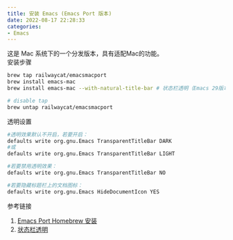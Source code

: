 ```yaml
---
title: 安装 Emacs (Emacs Port 版本)
date: 2022-08-17 22:28:33
categories: 
- Emacs
---
```


这是 Mac 系统下的一个分发版本，具有适配Mac的功能。  
安装步骤
``` bash
brew tap railwaycat/emacsmacport
brew install emacs-mac 
brew install emacs-mac --with-natural-title-bar # 状态栏透明（Emacs 29版本不需要）

# disable tap
brew untap railwaycat/emacsmacport
```

透明设置
``` bash
#透明效果默认不开启，若要开启：
defaults write org.gnu.Emacs TransparentTitleBar DARK
#或
defaults write org.gnu.Emacs TransparentTitleBar LIGHT

#若要禁用透明效果：
defaults write org.gnu.Emacs TransparentTitleBar NO

#若要隐藏标题栏上的文档图标：
defaults write org.gnu.Emacs HideDocumentIcon YES
```

参考链接
1. [Emacs Port Homebrew 安装](https://github.com/railwaycat/homebrew-emacsmacport)
2. [状态栏透明](https://emacs-china.org/t/topic/2596)
